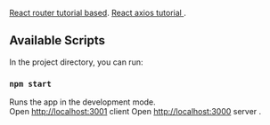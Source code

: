 [React router tutorial based](https://codeburst.io/getting-started-with-react-router-5c978f70df91).
[React axios tutorial ](https://malcoded.com/posts/react-http-requests-axios/).

## Available Scripts

In the project directory, you can run:

### `npm start`

Runs the app in the development mode.<br>
Open [http://localhost:3001](http://localhost:3001) client
Open [http://localhost:3000](http://localhost:3000) server .

